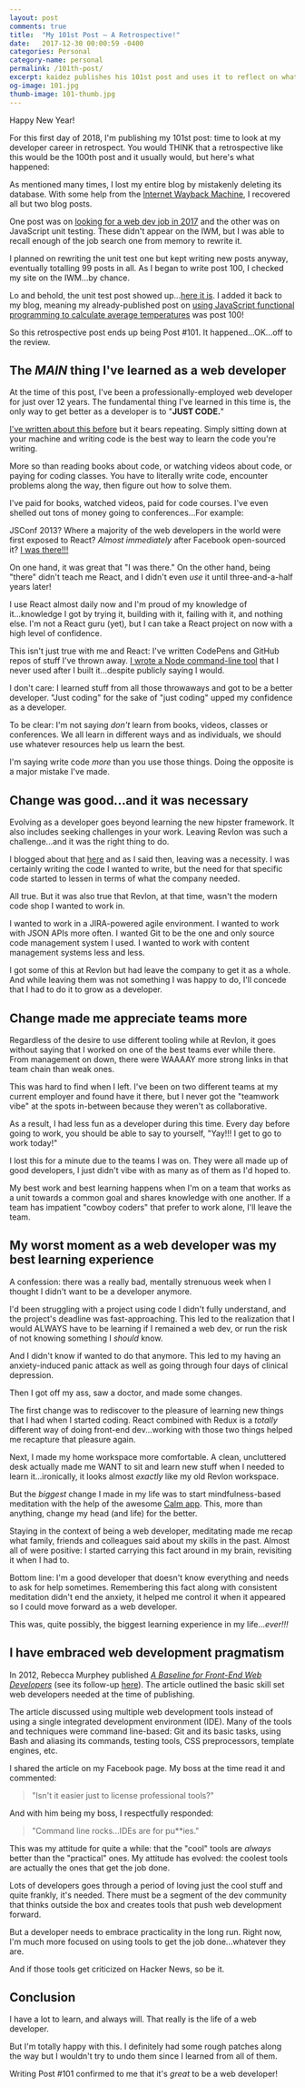 ```yaml
---
layout: post
comments: true
title:  "My 101st Post – A Retrospective!"
date:   2017-12-30 00:00:59 -0400
categories: Personal
category-name: personal
permalink: /101th-post/
excerpt: kaidez publishes his 101st post and uses it to reflect on what he's learned as a web developer.
og-image: 101.jpg
thumb-image: 101-thumb.jpg
---
```

Happy New Year!

For this first day of 2018, I'm publishing my 101st post: time to look at my developer career in retrospect. You would THINK that a retrospective like this would be the 100th post and it usually would, but here's what happened:

As mentioned many times, I lost my entire blog by mistakenly deleting its database. With some help from the <a href="https://web.archive.org/web/*/kaidez.com">Internet Wayback Machine</a>, I recovered all but two blog posts.

One post was on <a href="/front-end-web-developer-job-search/">looking for a web dev job in 2017</a> and the other was on JavaScript unit testing. These didn't appear on the IWM, but I was able to recall enough of the job search one from memory to rewrite it.

I planned on rewriting the unit test one but kept writing new posts anyway, eventually totalling 99 posts in all. As I began to write post 100, I checked my site on the IWM...by chance.

Lo and behold, the unit test post showed up...<a href="/learn-javascript-unit-testing/">here it is</a>. I added it back to my blog, meaning my already-published post on <a href="/temperatures-functional-programming/">using JavaScript functional programming to calculate average temperatures</a> was post 100!

So this retrospective post ends up being Post #101.  It happened...OK...off to the review.

<h2>The <em>MAIN</em> thing I've learned as a web developer</h2>
At the time of this post, I've been a professionally-employed web developer for just over 12 years. The fundamental thing I've learned in this time is, the only way to get better as a developer is to "<strong>JUST CODE.</strong>"

<a href="/write-code-every-f-king-day/">I've written about this before</a> but it bears repeating. Simply sitting down at your machine and writing code is the best way to learn the code you're writing.

More so than reading books about code, or watching videos about code, or paying for coding classes. You have to literally write code, encounter problems along the way, then figure out how to solve them.

I've paid for books, watched videos, paid for code courses.  I've even shelled out tons of money going to conferences...For example:

JSConf 2013? Where a majority of the web developers in the world were first exposed to React? <em>Almost immediately</em> after Facebook open-sourced it? <a href="https://www.youtube.com/watch?v=GW0rj4sNH2w">I was there!!!</a>

On one hand, it was great that "I was there." On the other hand, being "there" didn't teach me React, and I didn't even <em>use</em> it until three-and-a-half years later!

I use React almost daily now and I'm proud of my knowledge of it...knowledge I got by trying it, building with it, failing with it, and nothing else. I'm not a React guru (yet), but I can take a React project on now with a high level of confidence.

This isn't just true with me and React: I've written CodePens and GitHub repos of stuff I've thrown away. <a href="/kdz-build-tool/">I wrote a Node command-line tool</a> that I never used after I built it...despite publicly saying I would.

I don't care: I learned stuff from all those throwaways and got to be a better developer. "Just coding" for the sake of "just coding" upped my confidence as a developer.

To be clear: I'm not saying <em>don't</em> learn from books, videos, classes or conferences. We all learn in different ways and as individuals, we should use whatever resources help us learn the best.

I'm saying write code <em>more</em> than you use those things. Doing the opposite is a major mistake I've made.

<h2>Change was good...and it was necessary</h2>
Evolving as a developer goes beyond learning the new hipster framework. It also includes seeking challenges in your work. Leaving Revlon was such a challenge...and it was the right thing to do.

I blogged about that <a href="/revlon/">here</a> and as I said then, leaving was a necessity. I was certainly writing the code I wanted to write, but the need for that specific code started to lessen in terms of what the company needed.

All true. But it was also true that Revlon, at that time, wasn't the modern code shop I wanted to work in.

I wanted to work in a JIRA-powered agile environment. I wanted to work with JSON APIs more often. I wanted Git to be the one and only source code management system I used. I wanted to work with content management systems less and less.

I got some of this at Revlon but had leave the company to get it as a whole. And while leaving them was not something I was happy to do, I'll concede that I had to do it to grow as a developer.

<h2>Change made me appreciate teams more</h2>
Regardless of the desire to use different tooling while at Revlon, it goes without saying that I worked on one of the best teams ever while there. From management on down, there were WAAAAY more strong links in that team chain than weak ones.

This was hard to find when I left. I've been on two different teams at my current employer and found have it there, but I never got the "teamwork vibe" at the spots in-between because they weren't as collaborative.

As a result, I had less fun as a developer during this time. Every day before going to work, you should be able to say to yourself, "Yay!!! I get to go to work today!"

I lost this for a minute due to the teams I was on. They were all made up of good developers, I just didn't vibe with as many as of them as I'd hoped to.

My best work and best learning happens when I'm on a team that works as a unit towards a common goal and shares knowledge with one another. If a team has impatient "cowboy coders" that prefer to work alone, I'll leave the team.

<h2>My worst moment as a web developer was my best learning experience</h2>
A confession: there was a really bad, mentally strenuous week when I thought I didn't want to be a developer anymore.

I'd been struggling with a project using code I didn't fully understand, and the project's deadline was fast-approaching. This led to the realization that I would ALWAYS have to be learning if I remained a web dev, or run the risk of not knowing something I <em>should</em> know.

And I didn't know if wanted to do that anymore. This led to my having an anxiety-induced panic attack as well as going through four days of clinical depression.

Then I got off my ass, saw a doctor, and made some changes.

The first change was to rediscover to the pleasure of learning new things that I had when I started coding. React combined with Redux is a <em>totally</em> different way of doing front-end dev...working with those two things helped me recapture that pleasure again.

Next, I made my home workspace more comfortable. A clean, uncluttered desk actually made me WANT to sit and learn new stuff when I needed to learn it...ironically, it looks almost <em>exactly</em> like my old Revlon workspace.

But the <em>biggest</em> change I made in my life was to start mindfulness-based meditation with the help of the awesome <a href="https://www.calm.com/">Calm app</a>. This, more than anything, change my head (and life) for the better.

Staying in the context of being a web developer, meditating made me recap what family, friends and colleagues said about my skills in the past. Almost all of were positive: I started carrying this fact around in my brain, revisiting it when I had to.

Bottom line: I'm a good developer that doesn't know everything and needs to ask for help sometimes. Remembering this fact along with consistent meditation didn't end the anxiety, it helped me control it when it appeared so I could move forward as a web developer.

This was, quite possibly, the biggest learning experience in my life...<em>ever!!!</em>
<h2>I have embraced web development pragmatism</h2>
In 2012, Rebecca Murphey published <a href="http://rmurphey.com/blog/2012/04/12/a-baseline-for-front-end-developers"><em>A Baseline for Front-End Web Developers</em></a> (see its follow-up <a href="http://rmurphey.com/blog/2015/03/23/a-baseline-for-front-end-developers-2015">here</a>). The article outlined the basic skill set web developers needed at the time of publishing.

The article discussed using multiple web development tools instead of using  a single integrated development environment (IDE). Many of the tools and techniques were command line-based: Git and its basic tasks, using Bash and aliasing its commands, testing tools, CSS preprocessors, template engines, etc.

I shared the article on my Facebook page. My boss at the time read it and commented:

<blockquote>
"Isn't it easier just to license professional tools?"
</blockquote>

And with him being my boss, I respectfully responded:

<blockquote>
"Command line rocks...IDEs are for pu**ies."
</blockquote>

This was my attitude for quite a while: that the "cool" tools are <em>always</em> better than the "practical" ones. My attitude has evolved: the coolest tools are actually the ones that get the job done.

Lots of developers goes through a period of loving just the cool stuff and quite frankly, it's needed. There must be a segment of the dev community that thinks outside the box and creates tools that push web development forward.

But a developer needs to embrace practicality in the long run. Right now, I'm much more focused on using tools to get the job done...whatever they are.

And if those tools get criticized on Hacker News, so be it.

<h2>Conclusion</h2>
I have a lot to learn, and always will. That really is the life of a web developer.

But I'm totally happy with this. I definitely had some rough patches along the way but I wouldn't try to undo them since I learned from all of them.

Writing Post #101 confirmed to me that it's <em>great</em> to be a web developer!